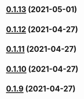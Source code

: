 ## [0.1.13](https://github.com/EnessenE/ERIKBot/compare/v0.1.12...v0.1.13) (2021-05-01)



## [0.1.12](https://github.com/EnessenE/ERIKBot/compare/v0.1.11...v0.1.12) (2021-04-27)



## [0.1.11](https://github.com/EnessenE/ERIKBot/compare/v0.1.10...v0.1.11) (2021-04-27)



## [0.1.10](https://github.com/EnessenE/ERIKBot/compare/v0.1.9...v0.1.10) (2021-04-27)



## [0.1.9](https://github.com/EnessenE/ERIKBot/compare/v0.1.8...v0.1.9) (2021-04-27)



